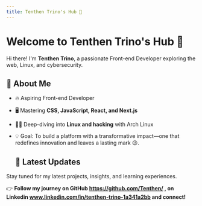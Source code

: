 ```yaml
---
title: Tenthen Trino's Hub 🚀  
---
```

# Welcome to Tenthen Trino's Hub 🚀  

Hi there! I'm  **Tenthen Trino**, a passionate Front-end Developer exploring the web, Linux, and cybersecurity.

## 🔹 About Me  
- 🔥 Aspiring Front-end Developer  
- 🖥️ Mastering **CSS, JavaScript, React, and Next.js**  
- 🏴‍☠️ Deep-diving into **Linux and hacking** with Arch Linux  
- 💡 Goal: To build a platform with a transformative impact—one that redefines innovation and leaves a lasting mark 😉.

  ## 📌 Latest Updates  
Stay tuned for my latest projects, insights, and learning experiences.  

👉 **Follow my journey on GitHub https://github.com/Tenthen/  , on Linkedin www.linkedin.com/in/tenthen-trino-1a341a2bb and connect!**  
